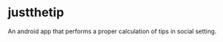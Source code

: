 justthetip
==========

An android app that performs a proper calculation of tips in social setting.


